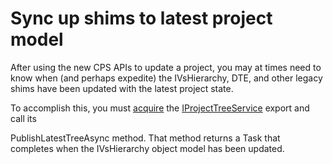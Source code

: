 Sync up shims to latest project model
=====================================

After using the new CPS APIs to update a project, you may at times need to
know when (and perhaps expedite)  the IVsHierarchy, DTE, and other legacy
shims have been updated with the latest project state. 


To accomplish this, you must [acquire](Finding_CPS_in_a_VS_project.md) the
[IProjectTreeService](http://index/#Microsoft.VisualStudio.ProjectSystem.V14Only/Designers/IProjectTreeService.cs,3b84de0f37919a5c,references)
export and call its 

PublishLatestTreeAsync method. That method returns a Task that completes
when the IVsHierarchy object model has been updated. 

